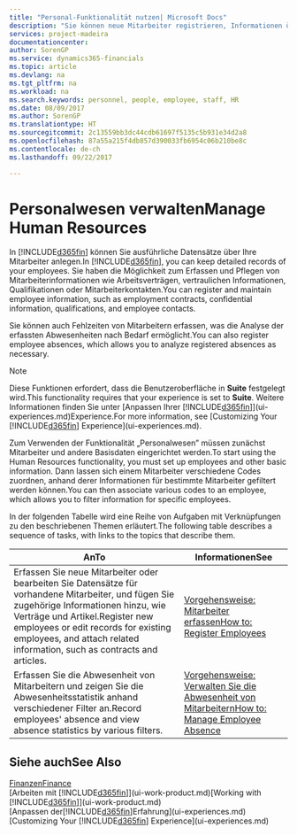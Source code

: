 ```yaml
---
title: "Personal-Funktionalität nutzen| Microsoft Docs"
description: "Sie können neue Mitarbeiter registrieren, Informationen über bestehende Mitarbeiter bearbeiten und Fehlzeiten aufzeichnen und analysieren."
services: project-madeira
documentationcenter: 
author: SorenGP
ms.service: dynamics365-financials
ms.topic: article
ms.devlang: na
ms.tgt_pltfrm: na
ms.workload: na
ms.search.keywords: personnel, people, employee, staff, HR
ms.date: 08/09/2017
ms.author: SorenGP
ms.translationtype: HT
ms.sourcegitcommit: 2c13559bb3dc44cdb61697f5135c5b931e34d2a8
ms.openlocfilehash: 87a55a215f4db857d390033fb6954c06b210be8c
ms.contentlocale: de-ch
ms.lasthandoff: 09/22/2017

---
```

# <a name="manage-human-resources"></a><span data-ttu-id="6efb1-103">Personalwesen verwalten</span><span class="sxs-lookup"><span data-stu-id="6efb1-103">Manage Human Resources</span></span>
<span data-ttu-id="6efb1-104">In [!INCLUDE[d365fin](includes/d365fin_md.md)] können Sie ausführliche Datensätze über Ihre Mitarbeiter anlegen.</span><span class="sxs-lookup"><span data-stu-id="6efb1-104">In [!INCLUDE[d365fin](includes/d365fin_md.md)], you can keep detailed records of your employees.</span></span> <span data-ttu-id="6efb1-105">Sie haben die Möglichkeit zum Erfassen und Pflegen von Mitarbeiterinformationen wie Arbeitsverträgen, vertraulichen Informationen, Qualifikationen oder Mitarbeiterkontakten.</span><span class="sxs-lookup"><span data-stu-id="6efb1-105">You can register and maintain employee information, such as employment contracts, confidential information, qualifications, and employee contacts.</span></span>

<span data-ttu-id="6efb1-106">Sie können auch Fehlzeiten von Mitarbeitern erfassen, was die Analyse der erfassten Abwesenheiten nach Bedarf ermöglicht.</span><span class="sxs-lookup"><span data-stu-id="6efb1-106">You can also register employee absences, which allows you to analyze registered absences as necessary.</span></span>

> [!NOTE]  
> <span data-ttu-id="6efb1-107">Diese Funktionen erfordert, dass die Benutzeroberfläche in **Suite** festgelegt wird.</span><span class="sxs-lookup"><span data-stu-id="6efb1-107">This functionality requires that your experience is set to **Suite**.</span></span> <span data-ttu-id="6efb1-108">Weitere Informationen finden Sie unter [Anpassen Ihrer [!INCLUDE[d365fin](includes/d365fin_md.md)]](ui-experiences.md)Experience.</span><span class="sxs-lookup"><span data-stu-id="6efb1-108">For more information, see [Customizing Your [!INCLUDE[d365fin](includes/d365fin_md.md)] Experience](ui-experiences.md).</span></span>

<span data-ttu-id="6efb1-109">Zum Verwenden der Funktionalität „Personalwesen” müssen zunächst Mitarbeiter und andere Basisdaten eingerichtet werden.</span><span class="sxs-lookup"><span data-stu-id="6efb1-109">To start using the Human Resources functionality, you must set up employees and other basic information.</span></span> <span data-ttu-id="6efb1-110">Dann lassen sich einem Mitarbeiter verschiedene Codes zuordnen, anhand derer Informationen für bestimmte Mitarbeiter gefiltert werden können.</span><span class="sxs-lookup"><span data-stu-id="6efb1-110">You can then associate various codes to an employee, which allows you to filter information for specific employees.</span></span>

<span data-ttu-id="6efb1-111">In der folgenden Tabelle wird eine Reihe von Aufgaben mit Verknüpfungen zu den beschriebenen Themen erläutert.</span><span class="sxs-lookup"><span data-stu-id="6efb1-111">The following table describes a sequence of tasks, with links to the topics that describe them.</span></span>

| <span data-ttu-id="6efb1-112">An</span><span class="sxs-lookup"><span data-stu-id="6efb1-112">To</span></span> | <span data-ttu-id="6efb1-113">Informationen</span><span class="sxs-lookup"><span data-stu-id="6efb1-113">See</span></span> |
| --- | --- |
| <span data-ttu-id="6efb1-114">Erfassen Sie neue Mitarbeiter oder bearbeiten Sie Datensätze für vorhandene Mitarbeiter, und fügen Sie zugehörige Informationen hinzu, wie Verträge und Artikel.</span><span class="sxs-lookup"><span data-stu-id="6efb1-114">Register new employees or edit records for existing employees, and attach related information, such as contracts and articles.</span></span> |[<span data-ttu-id="6efb1-115">Vorgehensweise: Mitarbeiter erfassen</span><span class="sxs-lookup"><span data-stu-id="6efb1-115">How to: Register Employees</span></span>](hr-how-register-employees.md) |
| <span data-ttu-id="6efb1-116">Erfassen Sie die Abwesenheit von Mitarbeitern und zeigen Sie die Abwesenheitsstatistik anhand verschiedener Filter an.</span><span class="sxs-lookup"><span data-stu-id="6efb1-116">Record employees' absence and view absence statistics by various filters.</span></span> |[<span data-ttu-id="6efb1-117">Vorgehensweise: Verwalten Sie die Abwesenheit von Mitarbeitern</span><span class="sxs-lookup"><span data-stu-id="6efb1-117">How to: Manage Employee Absence</span></span>](hr-how-manage-absence.md) |

## <a name="see-also"></a><span data-ttu-id="6efb1-118">Siehe auch</span><span class="sxs-lookup"><span data-stu-id="6efb1-118">See Also</span></span>
[<span data-ttu-id="6efb1-119">Finanzen</span><span class="sxs-lookup"><span data-stu-id="6efb1-119">Finance</span></span>](finance.md)  
<span data-ttu-id="6efb1-120">[Arbeiten mit [!INCLUDE[d365fin](includes/d365fin_md.md)]](ui-work-product.md)</span><span class="sxs-lookup"><span data-stu-id="6efb1-120">[Working with [!INCLUDE[d365fin](includes/d365fin_md.md)]](ui-work-product.md)</span></span>  
<span data-ttu-id="6efb1-121">[Anpassen der[!INCLUDE[d365fin](includes/d365fin_md.md)]Erfahrung](ui-experiences.md)</span><span class="sxs-lookup"><span data-stu-id="6efb1-121">[Customizing Your [!INCLUDE[d365fin](includes/d365fin_md.md)] Experience](ui-experiences.md)</span></span>        

